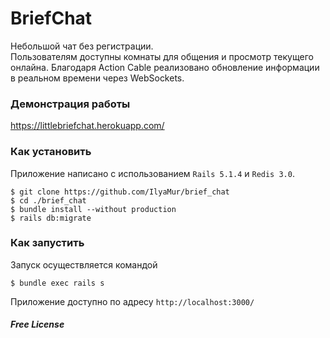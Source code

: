 # BriefChat

Небольшой чат без регистрации.  
Пользователям доступны комнаты для общения и просмотр текущего онлайна.
Благодаря Action Cable реализовано обновление информации в реальном времени через WebSockets.

### Демонстрация работы
https://littlebriefchat.herokuapp.com/

### Как установить 
Приложение написано с использованием `Rails 5.1.4` и `Redis 3.0`.
```
$ git clone https://github.com/IlyaMur/brief_chat
$ cd ./brief_chat
$ bundle install --without production
$ rails db:migrate
```

### Как запустить
Запуск осуществляется командой
```
$ bundle exec rails s
```
 Приложение доступно по адресу `http://localhost:3000/`

##### Free License
